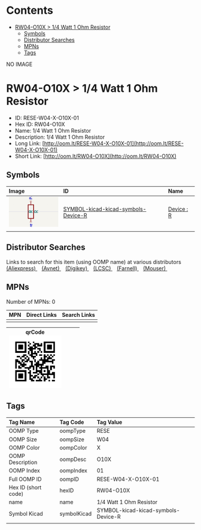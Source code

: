 



Contents
========

* [RW04-O10X > 1/4 Watt 1 Ohm Resistor](#rw04-o10x--14-watt-1-ohm-resistor)
	* [Symbols](#symbols)
	* [Distributor Searches](#distributor-searches)
	* [MPNs](#mpns)
	* [Tags](#tags)
  
NO IMAGE  
# RW04-O10X > 1/4 Watt 1 Ohm Resistor

- ID: RESE-W04-X-O10X-01
- Hex ID: RW04-O10X
- Name: 1/4 Watt 1 Ohm Resistor
- Description: 1/4 Watt 1 Ohm Resistor
- Long Link: [http://oom.lt/RESE-W04-X-O10X-01](http://oom.lt/RESE-W04-X-O10X-01)
- Short Link: [http://oom.lt/RW04-O10X](http://oom.lt/RW04-O10X)

## Symbols
  

|Image|ID|Name|
| :--- | :--- | :--- |
|[![](https://raw.githubusercontent.com/oomlout/oomlout_OOMP_eda_V2/main/SYMBOL/kicad/kicad-symbols/Device/R/image_140.png)](https://github.com/oomlout/oomlout_OOMP_eda_V2/tree/main/SYMBOL/kicad/kicad-symbols/Device/R/)|[SYMBOL-kicad-kicad-symbols-Device-R](https://github.com/oomlout/oomlout_OOMP_eda_V2/tree/main/SYMBOL/kicad/kicad-symbols/Device/R/)|[Device : R](https://github.com/oomlout/oomlout_OOMP_eda_V2/tree/main/SYMBOL/kicad/kicad-symbols/Device/R/)|
||||

## Distributor Searches
  
Links to search for this item (using OOMP name) at various distributors  
[(Aliexpress) ](https://www.aliexpress.com/wholesale?SearchText=11171/4+Watt+1+Ohm+Resistor)&nbsp;&nbsp;&nbsp;[(Avnet) ](https://www.avnet.com/shop/us/search/1/4+Watt+1+Ohm+Resistor)&nbsp;&nbsp;&nbsp;[(Digikey) ](https://www.digikey.co.uk/en/products/result?s=1/4+Watt+1+Ohm+Resistor)&nbsp;&nbsp;&nbsp;[(LCSC) ](https://www.lcsc.com/search?q=1/4+Watt+1+Ohm+Resistor)&nbsp;&nbsp;&nbsp;[(Farnell) ](https://uk.farnell.com/search?st=1/4+Watt+1+Ohm+Resistor)&nbsp;&nbsp;&nbsp;[(Mouser) ](https://www.mouser.com/c/?q=1/4+Watt+1+Ohm+Resistor)&nbsp;&nbsp;&nbsp;
## MPNs
  
Number of MPNs: 0  

|MPN|Direct Links|Search Links|
| :--- | :--- | :--- |
||||
  

|qrCode<br>[![](https://raw.githubusercontent.com/oomlout/oomlout_OOMP_parts_V2/main/RESE/W04/X/O10X/01/qrCode_140.png)](https://github.com/oomlout/oomlout_OOMP_parts_V2/tree/main/RESE/W04/X/O10X/01/qrCode.png)||||
| :---: | :---: | :---: | :---: |

## Tags
  

|Tag Name|Tag Code|Tag Value|
| :--- | :--- | :--- |
|OOMP Type|oompType|RESE|
|OOMP Size|oompSize|W04|
|OOMP Color|oompColor|X|
|OOMP Description|oompDesc|O10X|
|OOMP Index|oompIndex|01|
|Full OOMP ID|oompID|RESE-W04-X-O10X-01|
|Hex ID (short code)|hexID|RW04-O10X|
|name|name|1/4 Watt 1 Ohm Resistor|
|Symbol Kicad|symbolKicad|SYMBOL-kicad-kicad-symbols-Device-R|
||||
